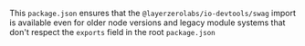 This `package.json` ensures that the `@layerzerolabs/io-devtools/swag` import is available even for older node versions and legacy module systems that don't respect the `exports` field in the root `package.json`
